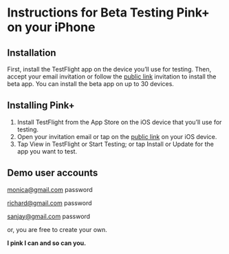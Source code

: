 # Instructions for Beta Testing Pink+ on your iPhone 

## Installation
First, install the TestFlight app on the device you’ll use for testing. Then, accept your email invitation or follow the [public link](https://testflight.apple.com/join/EtgAcnax) invitation to install the beta app. You can install the beta app on up to 30 devices.

## Installing Pink+
1. Install TestFlight from the App Store on the iOS device that you’ll use for testing.
2. Open your invitation email or tap on the [public link](https://testflight.apple.com/join/EtgAcnax) on your iOS device.
3. Tap View in TestFlight or Start Testing; or tap Install or Update for the app you want to test.

## Demo user accounts

monica@gmail.com
password

richard@gmail.com
password

sanjay@gmail.com
password

or, you are free to create your own.

**I pink I can and so can you.**